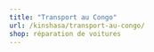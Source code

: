```yaml
---
title: "Transport au Congo"
url: /kinshasa/transport-au-congo/
shop: réparation de voitures
---
```

